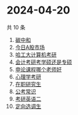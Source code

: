 # 2024-04-20

共 10 条

<!-- BEGIN -->
<!-- 最后更新时间 Sat Apr 20 2024 12:15:11 GMT+0800 (China Standard Time) -->

1. [碳中和](https://www.zhihu.com/search?q=碳中和)
1. [今日A股市场](https://www.zhihu.com/search?q=今日A股市场)
1. [哈工大计算机考研](https://www.zhihu.com/search?q=哈工大计算机考研)
1. [会计考研考学硕还是专硕](https://www.zhihu.com/search?q=会计考研考学硕还是专硕)
1. [申论课程哪个老师好](https://www.zhihu.com/search?q=申论课程哪个老师好)
1. [心理学考研](https://www.zhihu.com/search?q=心理学考研)
1. [在职研究生](https://www.zhihu.com/search?q=在职研究生)
1. [公考常识](https://www.zhihu.com/search?q=公考常识)
1. [考研英语二](https://www.zhihu.com/search?q=考研英语二)
1. [定向选调生](https://www.zhihu.com/search?q=定向选调生)

<!-- END -->
